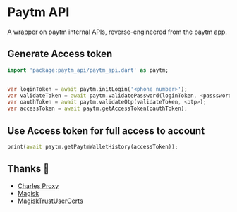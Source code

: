 # Paytm API

A wrapper on paytm internal APIs, reverse-engineered from the paytm app.

## Generate Access token

```dart
import 'package:paytm_api/paytm_api.dart' as paytm;


var loginToken = await paytm.initLogin('<phone number>');
var validateToken = await paytm.validatePassword(loginToken, <passsword>);
var oauthToken = await paytm.validateOtp(validateToken, <otp>);
var accessToken = await paytm.getAccessToken(oauthToken);
```

## Use Access token for full access to account

```dart
print(await paytm.getPaytmWalletHistory(accessToken));
```

## Thanks 🙏

- [Charles Proxy](https://www.charlesproxy.com/)
- [Magisk](https://magiskmanager.com/)
- [MagiskTrustUserCerts](https://github.com/NVISO-BE/MagiskTrustUserCerts)
